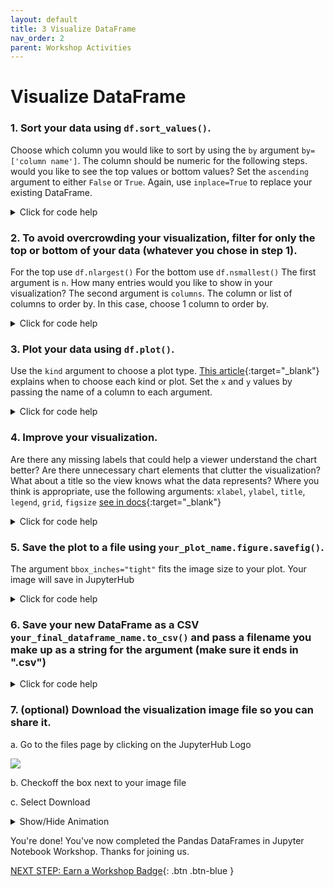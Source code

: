 ```yaml
---
layout: default
title: 3 Visualize DataFrame
nav_order: 2
parent: Workshop Activities
---
```

# Visualize DataFrame

### 1. Sort your data using `df.sort_values()`. 
Choose which column you would like to sort by using the `by` argument `by= ['column name']`. The column should be numeric for the following steps.
would you like to see the top values or bottom values? Set the `ascending` argument to either `False` or `True`. Again, use `inplace=True` to replace your existing DataFrame.

<details>
<summary>Click for code help</summary>
<img src="images\data-frames-Activity-03\sort.PNG"/>
</details>

### 2. To avoid overcrowding your visualization, filter for only the top or bottom of your data (whatever you chose in step 1).
For the top use `df.nlargest()`
For the bottom use `df.nsmallest()` 
The first argument is `n`. How many entries would you like to show in your visualization?
The second argument is `columns`. The column or list of columns to order by. In this case, choose 1 column to order by.
<details>
<summary>Click for code help</summary>
<img src="images\data-frames-Activity-03\nlargest.PNG"/>
</details>

### 3. Plot your data using `df.plot()`.
Use the `kind` argument to choose a plot type. [This article](https://towardsdatascience.com/data-visualization-101-how-to-choose-a-chart-type-9b8830e558d6){:target="_blank"} explains when to choose each kind or plot.
Set the `x` and `y` values by passing the name of a column to each argument.
<details>
<summary>Click for code help</summary>
<p>This example uses a bar chart because it is good for illustrating a small number of categorical variables</p>
<img src="images\data-frames-Activity-03\plot1.PNG"/>
</details>

### 4. Improve your visualization.
Are there any missing labels that could help a viewer understand the chart better?
Are there unnecessary chart elements that clutter the visualization?
What about a title so the view knows what the data represents?
Where you think is appropriate, use the following arguments: `xlabel`, `ylabel`, `title`, `legend`, `grid`, `figsize` [see in docs](https://pandas.pydata.org/docs/reference/api/pandas.DataFrame.plot.html){:target="_blank"}

<details>
<summary>Click for code help</summary>
<p>In this chart, the y-label is in scientific notation, which might not be easy for everyone to read. By adding a descriptive ylabel, it becomes easier to understand that the ticks are in billions.</p>
<p>After adding the y-label, the legend becomes redundant, so it can be removed.</p>
<p> A title is added to explain what the visualization represents.</p>
<img src="images\data-frames-Activity-03\plot2.PNG"/>
</details>

### 5. Save the plot to a file using `your_plot_name.figure.savefig()`.
The argument `bbox_inches="tight"` fits the image size to your plot.
Your image will save in JupyterHub

<details>
<summary>Click for code help</summary>
<img src="images\data-frames-Activity-03\savefig.PNG"/>
</details>

### 6. Save your new DataFrame as a CSV `your_final_dataframe_name.to_csv()` and pass a filename you make up as a string for the argument (make sure it ends in ".csv")

<details>
<summary>Click for code help</summary>
<img src="images\data-frames-Activity-03\saveCSV.PNG"/>
</details>

### 7. (optional) Download the visualization image file so you can share it.

a. Go to the files page by clicking on the JupyterHub Logo

<img src="images\data-frames-Activity-03\JH-logo.PNG"/>

b. Checkoff the box next to your image file

c. Select Download

<details>
<summary>Show/Hide Animation</summary>
<img src="images\data-frames-Activity-03\download-plot-img.gif"/>
</details>

You're done! You've now completed the Pandas DataFrames in Jupyter Notebook Workshop. Thanks for joining us.

[NEXT STEP: Earn a Workshop Badge](informal-credentials.md){: .btn .btn-blue }
